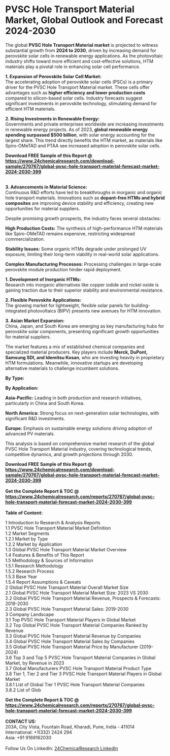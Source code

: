 <h1>PVSC Hole Transport Material Market, Global Outlook and Forecast 2024-2030</h1><p>The global <strong>PVSC Hole Transport Material market</strong> is projected to witness substantial growth from <strong>2024 to 2030</strong>, driven by increasing demand for perovskite solar cells in renewable energy applications. As the photovoltaic industry shifts toward more efficient and cost-effective solutions, HTM materials play a pivotal role in enhancing solar cell performance.</p><p><strong>1. Expansion of Perovskite Solar Cell Market:</strong><br>
The accelerating adoption of perovskite solar cells (PSCs) is a primary driver for the PVSC Hole Transport Material market. These cells offer advantages such as <strong>higher efficiency and lower production costs</strong> compared to silicon-based solar cells. Industry forecasts suggest significant investments in perovskite technology, stimulating demand for efficient HTM materials.</p><p><strong>2. Rising Investments in Renewable Energy:</strong><br>
Governments and private enterprises worldwide are increasing investments in renewable energy projects. As of 2023, <strong>global renewable energy spending surpassed $500 billion</strong>, with solar energy accounting for the largest share. This trend directly benefits the HTM market, as materials like Spiro-OMeTAD and PTAA see increased adoption in perovskite solar cells.</p><div><b>Download FREE Sample of this Report @ 
            <a href="https://www.24chemicalresearch.com/download-sample/270767/global-pvsc-hole-transport-material-forecast-market-2024-2030-399">
            https://www.24chemicalresearch.com/download-sample/270767/global-pvsc-hole-transport-material-forecast-market-2024-2030-399</a></b></div><br><p><strong>3. Advancements in Material Science:</strong><br>
Continuous R&amp;D efforts have led to breakthroughs in inorganic and organic hole transport materials. Innovations such as <strong>dopant-free HTMs and hybrid composites</strong> are improving device stability and efficiency, creating new opportunities for material suppliers.</p><p>Despite promising growth prospects, the industry faces several obstacles:</p><p><strong>High Production Costs:</strong> The synthesis of high-performance HTM materials like Spiro-OMeTAD remains expensive, restricting widespread commercialization.</p><p><strong>Stability Issues:</strong> Some organic HTMs degrade under prolonged UV exposure, limiting their long-term viability in real-world solar applications.</p><p><strong>Complex Manufacturing Processes:</strong> Processing challenges in large-scale perovskite module production hinder rapid deployment.</p><p><strong>1. Development of Inorganic HTMs:</strong><br>
Research into inorganic alternatives like copper iodide and nickel oxide is gaining traction due to their superior stability and environmental resistance.</p><p><strong>2. Flexible Perovskite Applications:</strong><br>
The growing market for lightweight, flexible solar panels for building-integrated photovoltaics (BIPV) presents new avenues for HTM innovation.</p><p><strong>3. Asian Market Expansion:</strong><br>
China, Japan, and South Korea are emerging as key manufacturing hubs for perovskite solar components, presenting significant growth opportunities for material suppliers.</p><p>The market features a mix of established chemical companies and specialized material producers. Key players include <strong>Merck, DuPont, Samsung SDI, and Idemitsu Kosan</strong>, who are investing heavily in proprietary HTM formulations. Meanwhile, innovative startups are developing alternative materials to challenge incumbent solutions.</p><p><strong>By Type:</strong></p><p><strong>By Application:</strong></p><p><strong>Asia-Pacific:</strong> Leading in both production and research initiatives, particularly in China and South Korea.</p><p><strong>North America:</strong> Strong focus on next-generation solar technologies, with significant R&amp;D investments.</p><p><strong>Europe:</strong> Emphasis on sustainable energy solutions driving adoption of advanced PV materials.</p><p>This analysis is based on comprehensive market research of the global PVSC Hole Transport Material industry, covering technological trends, competitive dynamics, and growth projections through 2030.</p><div><b>Download FREE Sample of this Report @ 
            <a href="https://www.24chemicalresearch.com/download-sample/270767/global-pvsc-hole-transport-material-forecast-market-2024-2030-399">
            https://www.24chemicalresearch.com/download-sample/270767/global-pvsc-hole-transport-material-forecast-market-2024-2030-399</a></b></div><br><div><b>Get the Complete Report & TOC @ 
            <a href="https://www.24chemicalresearch.com/reports/270767/global-pvsc-hole-transport-material-forecast-market-2024-2030-399">
            https://www.24chemicalresearch.com/reports/270767/global-pvsc-hole-transport-material-forecast-market-2024-2030-399</a></b></div><br>
            <b>Table of Content:</b><p>1 Introduction to Research & Analysis Reports<br />
    1.1 PVSC Hole Transport Material Market Definition<br />
    1.2 Market Segments<br />
        1.2.1 Market by Type<br />
        1.2.2 Market by Application<br />
    1.3 Global PVSC Hole Transport Material Market Overview<br />
    1.4 Features & Benefits of This Report<br />
    1.5 Methodology & Sources of Information<br />
        1.5.1 Research Methodology<br />
        1.5.2 Research Process<br />
        1.5.3 Base Year<br />
        1.5.4 Report Assumptions & Caveats<br />
2 Global PVSC Hole Transport Material Overall Market Size<br />
    2.1 Global PVSC Hole Transport Material Market Size: 2023 VS 2030<br />
    2.2 Global PVSC Hole Transport Material Revenue, Prospects & Forecasts: 2019-2030<br />
    2.3 Global PVSC Hole Transport Material Sales: 2019-2030<br />
3 Company Landscape<br />
    3.1 Top PVSC Hole Transport Material Players in Global Market<br />
    3.2 Top Global PVSC Hole Transport Material Companies Ranked by Revenue<br />
    3.3 Global PVSC Hole Transport Material Revenue by Companies<br />
    3.4 Global PVSC Hole Transport Material Sales by Companies<br />
    3.5 Global PVSC Hole Transport Material Price by Manufacturer (2019-2024)<br />
    3.6 Top 3 and Top 5 PVSC Hole Transport Material Companies in Global Market, by Revenue in 2023<br />
    3.7 Global Manufacturers PVSC Hole Transport Material Product Type<br />
    3.8 Tier 1, Tier 2 and Tier 3 PVSC Hole Transport Material Players in Global Market<br />
        3.8.1 List of Global Tier 1 PVSC Hole Transport Material Companies<br />
        3.8.2 List of Glob</p><div><b>Get the Complete Report & TOC @ 
            <a href="https://www.24chemicalresearch.com/reports/270767/global-pvsc-hole-transport-material-forecast-market-2024-2030-399">
            https://www.24chemicalresearch.com/reports/270767/global-pvsc-hole-transport-material-forecast-market-2024-2030-399</a></b></div><br><b>CONTACT US:</b><br>
            203A, City Vista, Fountain Road, Kharadi, Pune, India - 411014<br>
            International: +1(332) 2424 294<br>
            Asia: +91 9169162030 <br><br>
            Follow Us On LinkedIn: <a href="https://www.linkedin.com/company/24chemicalresearch/">24ChemicalResearch LinkedIn</a>